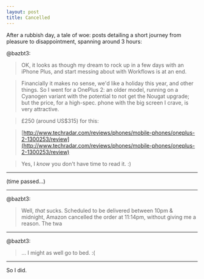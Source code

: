```yaml
---
layout: post
title: Cancelled
---
```


After a rubbish day, a tale of woe: posts detailing a short journey from pleasure to disappointment, spanning around 3 hours:

@bazbt3:

> OK, it looks as though my dream to rock up in a few days with an iPhone Plus, and start messing about with Workflows is at an end.

> Financially it makes no sense, we'd like a holiday this year, and other things. So I went for a OnePlus 2: an older model, running on a Cyanogen variant with the potential to not get the Nougat upgrade; but the price, for a high-spec. phone with the big screen I crave, is very attractive.

> £250 (around US$315) for this:

> [http://www.techradar.com/reviews/phones/mobile-phones/oneplus-2-1300253/review](http://www.techradar.com/reviews/phones/mobile-phones/oneplus-2-1300253/review)

> Yes, I *know* you don't have time to read it. :)

---

(time passed…)

---

@bazbt3:

> Well, *that* sucks. Scheduled to be delivered between 10pm & midnight, Amazon cancelled the order at 11:14pm, without giving me a reason. The twa

---

@bazbt3:

> … I might as well go to bed. :(

---

So I did.
